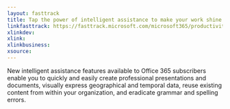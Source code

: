 ```yaml
---
layout: fasttrack
title: Tap the power of intelligent assistance to make your work shine
linkfasttrack: https://fasttrack.microsoft.com/microsoft365/productivitylibrary/Tap-the-power-of-intelligent-assistance-to-make-your-work-shine 
xlinkdev: 
xlink: 
xlinkbusiness: 
xsource: 
---
```

New intelligent assistance features available to Office 365 subscribers enable you to quickly and easily create professional presentations and documents, visually express geographical and temporal data, reuse existing content from within your organization, and eradicate grammar and spelling errors.
